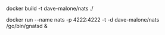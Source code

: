 docker build -t dave-malone/nats ./

docker run --name nats -p 4222:4222 -t -d dave-malone/nats /go/bin/gnatsd &

